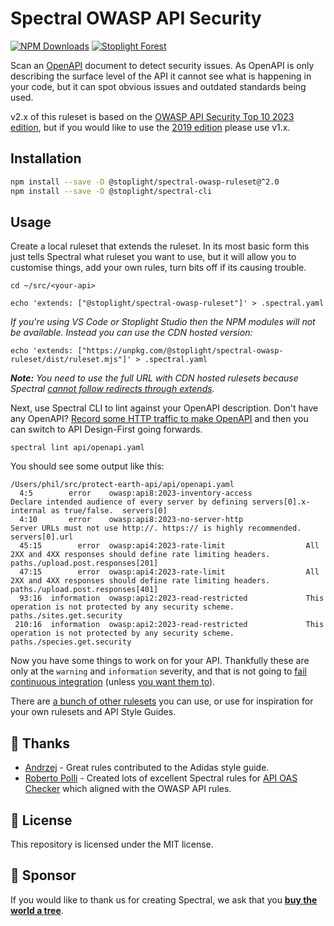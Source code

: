 # Spectral OWASP API Security

[![NPM Downloads](https://img.shields.io/npm/dw/@stoplight/spectral-owasp-ruleset?color=blue)](https://www.npmjs.com/package/@stoplight/spectral-owasp-ruleset) [![Stoplight Forest](https://img.shields.io/ecologi/trees/stoplightinc)][stoplight_forest]

Scan an [OpenAPI](https://spec.openapis.org/oas/v3.1.0) document to detect security issues. As OpenAPI is only describing the surface level of the API it cannot see what is happening in your code, but it can spot obvious issues and outdated standards being used.

v2.x of this ruleset is based on the [OWASP API Security Top 10 2023 edition](https://owasp.org/API-Security/editions/2023/en/0x00-header/), but if you would like to use the [2019 edition](https://owasp.org/API-Security/editions/2019/en/0x00-header/) please use v1.x.

## Installation

```bash
npm install --save -D @stoplight/spectral-owasp-ruleset@^2.0
npm install --save -D @stoplight/spectral-cli
```

## Usage

Create a local ruleset that extends the ruleset. In its most basic form this just tells Spectral what ruleset you want to use, but it will allow you to customise things, add your own rules, turn bits off if its causing trouble.

```
cd ~/src/<your-api>

echo 'extends: ["@stoplight/spectral-owasp-ruleset"]' > .spectral.yaml
```

_If you're using VS Code or Stoplight Studio then the NPM modules will not be available. Instead you can use the CDN hosted version:_

```
echo 'extends: ["https://unpkg.com/@stoplight/spectral-owasp-ruleset/dist/ruleset.mjs"]' > .spectral.yaml
```

_**Note:** You need to use the full URL with CDN hosted rulesets because Spectral [cannot follow redirects through extends](https://github.com/stoplightio/spectral/issues/2266)._

Next, use Spectral CLI to lint against your OpenAPI description. Don't have any OpenAPI? [Record some HTTP traffic to make OpenAPI](https://apisyouwonthate.com/blog/creating-openapi-from-http-traffic) and then you can switch to API Design-First going forwards.

```
spectral lint api/openapi.yaml
```

You should see some output like this:

```
/Users/phil/src/protect-earth-api/api/openapi.yaml
  4:5        error    owasp:api8:2023-inventory-access            Declare intended audience of every server by defining servers[0].x-internal as true/false.  servers[0]
  4:10       error    owasp:api8:2023-no-server-http              Server URLs must not use http://. https:// is highly recommended.                        servers[0].url
  45:15        error  owasp:api4:2023-rate-limit                  All 2XX and 4XX responses should define rate limiting headers.  paths./upload.post.responses[201]
  47:15        error  owasp:api4:2023-rate-limit                  All 2XX and 4XX responses should define rate limiting headers.  paths./upload.post.responses[401]
  93:16  information  owasp:api2:2023-read-restricted             This operation is not protected by any security scheme.  paths./sites.get.security
 210:16  information  owasp:api2:2023-read-restricted             This operation is not protected by any security scheme.  paths./species.get.security
```

Now you have some things to work on for your API. Thankfully these are only at the `warning` and `information` severity, and that is not going to [fail continuous integration](https://docs.stoplight.io/docs/spectral/ZG9jOjExNTMyOTAx-continuous-integration) (unless [you want them to](https://docs.stoplight.io/docs/spectral/ZG9jOjI1MTg1-spectral-cli#error-results)).

There are [a bunch of other rulesets](https://github.com/stoplightio/spectral-rulesets) you can use, or use for inspiration for your own rulesets and API Style Guides.

## 🎉 Thanks

- [Andrzej](https://github.com/jerzyn) - Great rules contributed to the Adidas style guide.
- [Roberto Polli](https://github.com/ioggstream) - Created lots of excellent Spectral rules for [API OAS Checker](https://github.com/italia/api-oas-checker/) which aligned with the OWASP API rules.

## 📜 License

This repository is licensed under the MIT license.

## 🌲 Sponsor

If you would like to thank us for creating Spectral, we ask that you [**buy the world a tree**][stoplight_forest].

[stoplight_forest]: https://ecologi.com/stoplightinc
